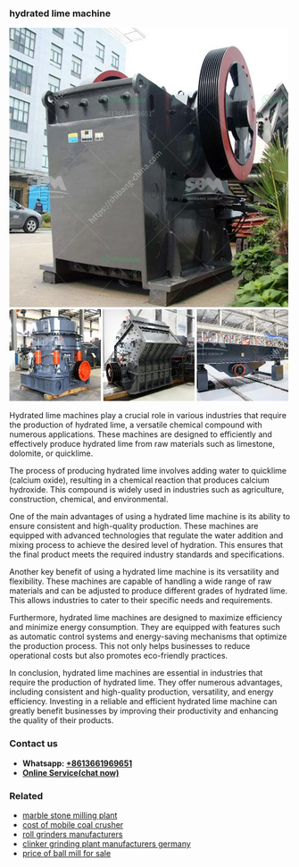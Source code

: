 <h3>hydrated lime machine</h3><img src='1708499649.jpg' alt=''><p>Hydrated lime machines play a crucial role in various industries that require the production of hydrated lime, a versatile chemical compound with numerous applications. These machines are designed to efficiently and effectively produce hydrated lime from raw materials such as limestone, dolomite, or quicklime.</p><p>The process of producing hydrated lime involves adding water to quicklime (calcium oxide), resulting in a chemical reaction that produces calcium hydroxide. This compound is widely used in industries such as agriculture, construction, chemical, and environmental.</p><p>One of the main advantages of using a hydrated lime machine is its ability to ensure consistent and high-quality production. These machines are equipped with advanced technologies that regulate the water addition and mixing process to achieve the desired level of hydration. This ensures that the final product meets the required industry standards and specifications.</p><p>Another key benefit of using a hydrated lime machine is its versatility and flexibility. These machines are capable of handling a wide range of raw materials and can be adjusted to produce different grades of hydrated lime. This allows industries to cater to their specific needs and requirements.</p><p>Furthermore, hydrated lime machines are designed to maximize efficiency and minimize energy consumption. They are equipped with features such as automatic control systems and energy-saving mechanisms that optimize the production process. This not only helps businesses to reduce operational costs but also promotes eco-friendly practices.</p><p>In conclusion, hydrated lime machines are essential in industries that require the production of hydrated lime. They offer numerous advantages, including consistent and high-quality production, versatility, and energy efficiency. Investing in a reliable and efficient hydrated lime machine can greatly benefit businesses by improving their productivity and enhancing the quality of their products.</p><h3>Contact us</h3><ul><li><strong>Whatsapp:&nbsp;<a href="https://wa.me/8613661969651">+8613661969651</a></strong></li><li><a href="https://swt.shibang-china.com/?git&amp;zhl&amp;hydrated lime machine"><strong>Online Service(chat now)</strong></a></li></ul><h3>Related</h3><ul><li><a href='marble stone milling plant.md'>marble stone milling plant</a></li><li><a href='cost of mobile coal crusher.md'>cost of mobile coal crusher</a></li><li><a href='roll grinders manufacturers.md'>roll grinders manufacturers</a></li><li><a href='clinker grinding plant manufacturers germany.md'>clinker grinding plant manufacturers germany</a></li><li><a href='price of ball mill for sale.md'>price of ball mill for sale</a></li></ul>